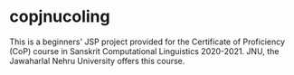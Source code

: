 # copjnucoling
This is a beginners' JSP project provided for the Certificate of Proficiency (CoP) course in Sanskrit Computational Linguistics 2020-2021.
JNU, the Jawaharlal Nehru University offers this course.
